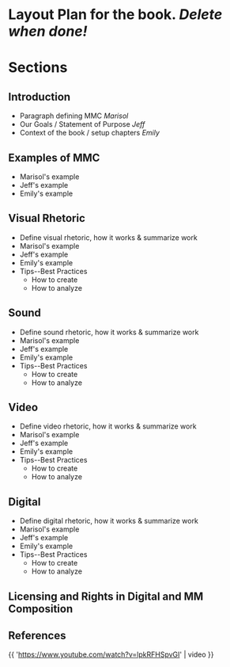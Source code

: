 # Layout Plan for the book. _Delete when done!_

# Sections
## Introduction
* Paragraph defining MMC *Marisol*
* Our Goals / Statement of Purpose *Jeff*
* Context of the book / setup chapters *Emily*

## Examples of MMC
* Marisol's example
* Jeff's example
* Emily's example

## Visual Rhetoric
* Define visual rhetoric, how it works & summarize work
* Marisol's example
* Jeff's example
* Emily's example
* Tips--Best Practices
    * How to create
    * How to analyze
    
## Sound
* Define sound rhetoric, how it works & summarize work
* Marisol's example
* Jeff's example
* Emily's example
* Tips--Best Practices
    * How to create
    * How to analyze

## Video
* Define video rhetoric, how it works & summarize work
* Marisol's example
* Jeff's example
* Emily's example
* Tips--Best Practices
    * How to create
    * How to analyze

## Digital
* Define digital rhetoric, how it works & summarize work
* Marisol's example
* Jeff's example
* Emily's example
* Tips--Best Practices
    * How to create
    * How to analyze

## Licensing and Rights in Digital and MM Composition

## References

{{ 'https://www.youtube.com/watch?v=lpkRFHSpvGI' | video }}